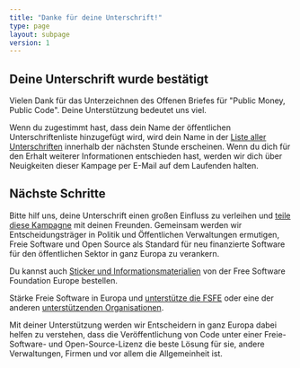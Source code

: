 ```yaml
---
title: "Danke für deine Unterschrift!"
type: page
layout: subpage
version: 1
---
```


## Deine Unterschrift wurde bestätigt

Vielen Dank für das Unterzeichnen des Offenen Briefes für "Public Money, Public Code". Deine Unterstützung bedeutet uns viel.

Wenn du zugestimmt hast, dass dein Name der öffentlichen Unterschriftenliste hinzugefügt wird, wird dein Name in der [Liste aller Unterschriften](../all-signatures) innerhalb der nächsten Stunde erscheinen. Wenn du dich für den Erhalt weiterer Informationen entschieden hast, werden wir dich über Neuigkeiten dieser Kampage per E-Mail auf dem Laufenden halten.

## Nächste Schritte

Bitte hilf uns, deine Unterschrift einen großen Einfluss zu verleihen und [teile diese Kampagne](../../#spread) mit deinen Freunden. Gemeinsam werden wir Entscheidungsträger in Politik und Öffentlichen Verwaltungen ermutigen, Freie Software und Open Source als Standard für neu finanzierte Software für den öffentlichen Sektor in ganz Europa zu verankern. 

Du kannst auch [Sticker und Informationsmaterialien](https://fsfe.org/promo#pmpc) von der Free Software Foundation Europe bestellen.

Stärke Freie Software in Europa und [unterstütze die FSFE](https://fsfe.org/donate/?pmpc) oder eine der anderen [unterstützenden Organisationen](../../#organisations).

Mit deiner Unterstützung werden wir Entscheidern in ganz Europa dabei helfen zu verstehen, dass die Veröffentlichung von Code unter einer Freie-Software- und Open-Source-Lizenz die beste Lösung für sie, andere Verwaltungen, Firmen und vor allem die Allgemeinheit ist.
